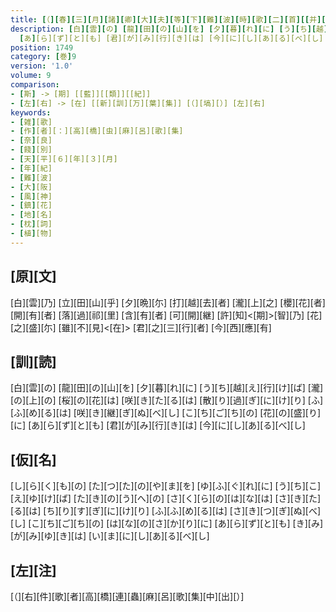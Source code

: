 ```yaml
---
title: [（][春][三][月][諸][卿][大][夫][等][下][難][波][時][歌][二][首][[并][短][歌]][）]
description: [白][雲][の] [龍][田][の][山][を] [夕][暮][れ][に] [う][ち][越][え][行][け][ば] [瀧][の][上][の] [桜][の][花][は] [咲][き][た][る][は] [散][り][過][ぎ][に][け][り] [ふ][ふ][め][る][は] [咲][き][継][ぎ][ぬ][べ][し] [こ][ち][ご][ち][の] [花][の][盛][り][に]
  [あ][ら][ず][と][も] [君][が][み][行][き][は] [今][に][し][あ][る][べ][し]
position: 1749
category: [巻]9
version: '1.0'
volume: 9
comparison:
- [斯] -> [期] [[藍]][[類]][[紀]]
- [左][右] -> [在] [[新][訓][万][葉][集]] [（][塙][）] [左][右]
keywords:
- [雑][歌]
- [作][者][：][高][橋][虫][麻][呂][歌][集]
- [奈][良]
- [餞][別]
- [天][平][６][年][３][月]
- [年][紀]
- [難][波]
- [大][阪]
- [風][神]
- [鎮][花]
- [地][名]
- [枕][詞]
- [植][物]
---
```


## [原][文]

[白][雲][乃] [立][田][山][乎] [夕][晩][尓] [打][越][去][者] [瀧][上][之] [櫻][花][者] [開][有][者] [落][過][祁][里] [含][有][者] [可][開][継] [許][知]<[期]>[智][乃] [花][之][盛][尓] [雖][不][見]<[在]> [君][之][三][行][者] [今][西][應][有]

## [訓][読]

[白][雲][の] [龍][田][の][山][を] [夕][暮][れ][に] [う][ち][越][え][行][け][ば] [瀧][の][上][の] [桜][の][花][は] [咲][き][た][る][は] [散][り][過][ぎ][に][け][り] [ふ][ふ][め][る][は] [咲][き][継][ぎ][ぬ][べ][し] [こ][ち][ご][ち][の] [花][の][盛][り][に] [あ][ら][ず][と][も] [君][が][み][行][き][は] [今][に][し][あ][る][べ][し]

## [仮][名]

[し][ら][く][も][の] [た][つ][た][の][や][ま][を] [ゆ][ふ][ぐ][れ][に] [う][ち][こ][え][ゆ][け][ば] [た][き][の][う][へ][の] [さ][く][ら][の][は][な][は] [さ][き][た][る][は] [ち][り][す][ぎ][に][け][り] [ふ][ふ][め][る][は] [さ][き][つ][ぎ][ぬ][べ][し] [こ][ち][ご][ち][の] [は][な][の][さ][か][り][に] [あ][ら][ず][と][も] [き][み][が][み][ゆ][き][は] [い][ま][に][し][あ][る][べ][し]

## [左][注]

[（][右][件][歌][者][高][橋][連][蟲][麻][呂][歌][集][中][出][）]

